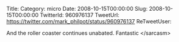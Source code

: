 Title: 
Category: micro
Date: 2008-10-15T00:00:00
Slug: 2008-10-15T00:00:00
TwitterId: 960976137
TweetUrl: https://twitter.com/mark_philpot/status/960976137
ReTweetUser: 

And the roller coaster continues unabated.  Fantastic &lt;/sarcasm&gt;
